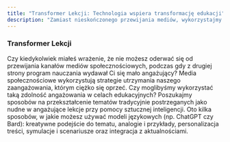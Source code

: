 ```yaml
---
title: "Transformer Lekcji: Technologia wspiera transformację edukacji"
description: "Zamiast nieskończonego przewijania mediów, wykorzystajmy technologię, by odmieniać sposób naszej nauki."
---
```


### Transformer Lekcji

Czy kiedykolwiek miałeś wrażenie, że nie możesz oderwać się od przewijania kanałów mediów społecznościowych, podczas gdy z drugiej strony program nauczania wydawał Ci się mało angażujący? Media społecznościowe wykorzystują strategie utrzymania naszego zaangażowania, którym ciężko się oprzeć. Czy moglibyśmy wykorzystać taką zdolność angażowania w celach edukacyjnych? Poszukajmy sposobów na przekształcenie tematów tradycyjnie postrzeganych jako nudne w angażujące lekcje przy pomocy sztucznej inteligencji. Oto kilka sposobów, w jakie możesz używać modeli językowych (np. ChatGPT czy Bard): kreatywne podejście do tematu, analogie i przykłady, personalizacja treści, symulacje i scenariusze oraz integracja z aktualnościami.